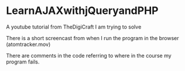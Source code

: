 # LearnAJAXwithjQueryandPHP
A youtube tutorial from TheDigiCraft I am trying to solve

There is a short screencast from when I run the program in the browser (atomtracker.mov)

There are comments in the code referring to where in the course my program fails.
